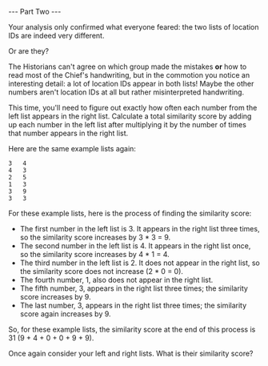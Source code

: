 --- Part Two ---

Your analysis only confirmed what everyone feared: the two lists of location IDs are indeed very different.

Or are they?

The Historians can't agree on which group made the mistakes **or** how to read most of the Chief's handwriting, but in the commotion you notice an interesting detail: a lot of location IDs appear in both lists! Maybe the other numbers aren't location IDs at all but rather misinterpreted handwriting.

This time, you'll need to figure out exactly how often each number from the left list appears in the right list. Calculate a total similarity score by adding up each number in the left list after multiplying it by the number of times that number appears in the right list.

Here are the same example lists again:

```
3   4
4   3
2   5
1   3
3   9
3   3
```

For these example lists, here is the process of finding the similarity score:

 * The first number in the left list is 3. It appears in the right list three times, so the similarity score increases by 3 * 3 = 9.
 * The second number in the left list is 4. It appears in the right list once, so the similarity score increases by 4 * 1 = 4.
 * The third number in the left list is 2. It does not appear in the right list, so the similarity score does not increase (2 * 0 = 0).
 * The fourth number, 1, also does not appear in the right list.
 * The fifth number, 3, appears in the right list three times; the similarity score increases by 9.
 * The last number, 3, appears in the right list three times; the similarity score again increases by 9.

So, for these example lists, the similarity score at the end of this process is 31 (9 + 4 + 0 + 0 + 9 + 9).

Once again consider your left and right lists. What is their similarity score?
